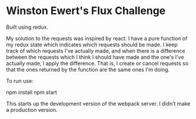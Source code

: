 # Winston Ewert's Flux Challenge

Built using redux.

My solution to the requests was inspired by react. I have a pure function
of my redux state which indicates which requests should be made. I keep
track of which requests I've actually made, and when there is a difference
between the requests which I think I should have made and the one's I've actually made, I apply the difference. That is, I create or cancel requests so that the ones returned by the function are the same ones I'm doing.

To run use:

npm install
npm start

This starts up the development version of the webpack server. I didn't make a production version.
